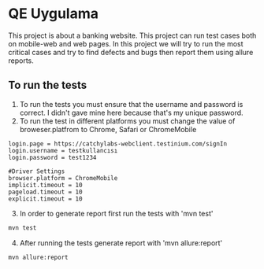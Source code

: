 # QE Uygulama
This project is about a banking website.
This project can run test cases both on mobile-web and web pages.
In this project we will try to run the most critical cases and try to find defects and bugs then report them using allure reports.
## To run the tests
1. To run the tests you must ensure that the username and password is correct. I didn't gave mine here because that's my unique password.
2. To run the test in different platforms you must change the value of broweser.platfrom to Chrome, Safari or ChromeMobile
```properties
login.page = https://catchylabs-webclient.testinium.com/signIn
login.username = testkullancısı
login.password = test1234

#Driver Settings
browser.platform = ChromeMobile
implicit.timeout = 10
pageload.timeout = 10
explicit.timeout = 10
```
3. In order to generate report first run the tests with 'mvn test'
```bash
mvn test
```
4. After running the tests generate report with 'mvn allure:report'
```bash
mvn allure:report
```